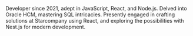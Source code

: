 Developer since 2021, adept in JavaScript, React, and Node.js. Delved into Oracle HCM, mastering SQL intricacies. Presently engaged in crafting solutions at Starcompany using React, and exploring the possibilities with Nest.js for modern development.
